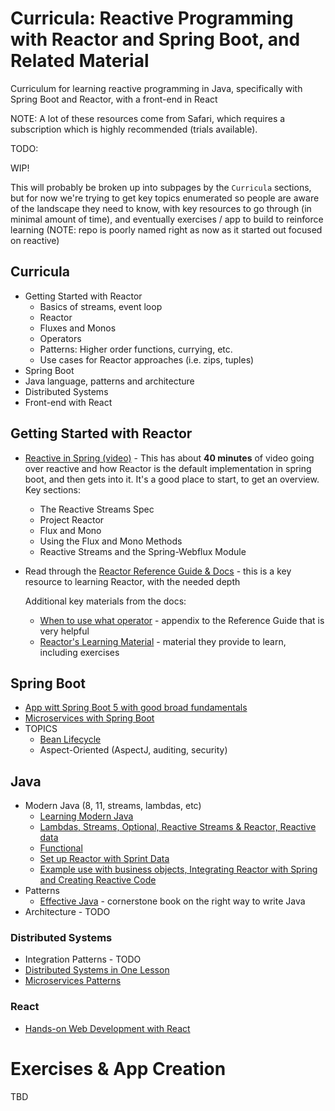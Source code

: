# Curricula: Reactive Programming with Reactor and Spring Boot, and Related Material

Curriculum for learning reactive programming in Java, specifically with Spring Boot and Reactor, with a front-end in React

NOTE: A lot of these resources come from Safari, which requires a subscription which is highly recommended (trials available).

TODO: 

  WIP!

  This will probably be broken up into subpages by the `Curricula` sections, but for now we're trying to get key topics enumerated so people are aware of the landscape they need to know, with key resources to go through (in minimal amount of time), and eventually exercises / app to build to reinforce learning (NOTE: repo is poorly named right as now as it started out focused on reactive)

## Curricula

* Getting Started with Reactor
  * Basics of streams, event loop
  * Reactor
  * Fluxes and Monos
  * Operators
  * Patterns: Higher order functions, currying, etc.
  * Use cases for Reactor approaches (i.e. zips, tuples)
* Spring Boot
* Java language, patterns and architecture
* Distributed Systems
* Front-end with React

## Getting Started with Reactor

- [Reactive in Spring (video)](https://learning.oreilly.com/videos/reactive-spring/9781492025733/9781492025733-video317125) - This has about **40 minutes** of video going over reactive and how Reactor is the default implementation in spring boot, and then gets into it. It's a good place to start, to get an overview. Key sections: 
  - The Reactive Streams Spec
  - Project Reactor
  - Flux and Mono
  - Using the Flux and Mono Methods
  - Reactive Streams and the Spring-Webflux Module

- Read through the [Reactor Reference Guide & Docs](https://projectreactor.io/docs/core/release/reference/) - this is a key resource to learning Reactor, with the needed depth
  
  Additional key materials from the docs:
  - [When to use what operator](https://projectreactor.io/docs/core/release/reference/index.html#which-operator) - appendix to the Reference Guide that is very helpful
  - [Reactor's Learning Material](https://projectreactor.io/learn) - material they provide to learn, including exercises

## Spring Boot

- [App witt Spring Boot 5 with good broad fundamentals](https://learning.oreilly.com/videos/spring-5-0-project/9781787284210/9781787284210-video1_1)
- [Microservices with Spring Boot](https://learning.oreilly.com/videos/building-microservices-with/9780134678658?autoplay=false)
- TOPICS
    - [Bean Lifecycle](https://learning.oreilly.com/videos/spring-5-0-project/9781787284210/9781787284210-video2_1)
    - Aspect-Oriented (AspectJ, auditing, security)

## Java

- Modern Java (8, 11, streams, lambdas, etc)
    - [Learning Modern Java](https://learning.oreilly.com/videos/learning-modern-java/9780134383613?autoplay=false)
    - [Lambdas, Streams, Optional, Reactive Streams & Reactor, Reactive data](https://learning.oreilly.com/videos/reactive-spring/9781492025733/9781492025733-video317119)
    - [Functional](https://learning.oreilly.com/videos/functional-programming-for/9780134778235?autoplay=false)
    - [Set up Reactor with Sprint Data](https://spring.io/blog/2016/11/28/going-reactive-with-spring-data)
    - [Example use with business objects, Integrating Reactor with Spring and Creating Reactive Code](https://learning.oreilly.com/videos/spring-5-0-project/9781787284210/9781787284210-video5_1)
- Patterns
  - [Effective Java](https://learning.oreilly.com/library/view/effective-java-2nd/9780137150021/) - cornerstone book on the right way to write Java
- Architecture - TODO

### Distributed Systems

- Integration Patterns - TODO
- [Distributed Systems in One Lesson](https://learning.oreilly.com/videos/distributed-systems-in/9781491924914?autoplay=false)
- [Microservices Patterns](https://learning.oreilly.com/library/view/microservices-patterns/9781617294549/)

### React

- [Hands-on Web Development with React](https://learning.oreilly.com/videos/hands-on-web-development/9781789343915?autoplay=false)

# Exercises & App Creation

TBD
